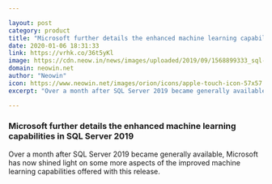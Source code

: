 ```yaml
---

layout: post
category: product
title: "Microsoft further details the enhanced machine learning capabilities in SQL Server 2019"
date: 2020-01-06 18:31:33
link: https://vrhk.co/36t5yKl
image: https://cdn.neow.in/news/images/uploaded/2019/09/1568899333_sql-server-nw_story.jpg
domain: neowin.net
author: "Neowin"
icon: https://www.neowin.net/images/orion/icons/apple-touch-icon-57x57.png
excerpt: "Over a month after SQL Server 2019 became generally available, Microsoft has now shined light on some more aspects of the improved machine learning capabilities offered with this release."

---
```


### Microsoft further details the enhanced machine learning capabilities in SQL Server 2019

Over a month after SQL Server 2019 became generally available, Microsoft has now shined light on some more aspects of the improved machine learning capabilities offered with this release.